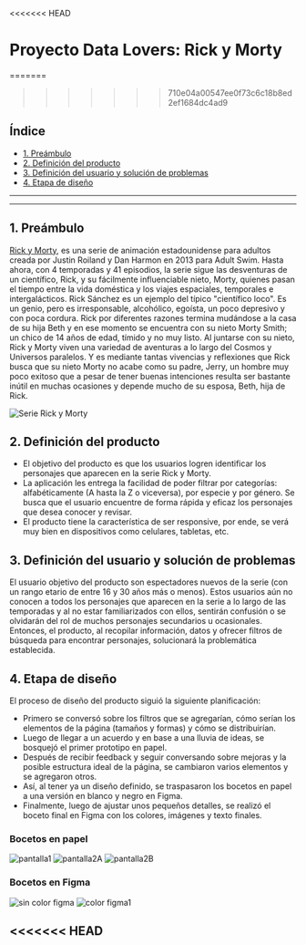 <<<<<<< HEAD
# Proyecto Data Lovers: Rick y Morty
=======
>>>>>>> 710e04a00547ee0f73c6c18b8ed2ef1684dc4ad9

## Índice

* [1. Preámbulo](#1-preámbulo)
* [2. Definición del producto](#2-definición-del-producto)
* [3. Definición del usuario y solución de problemas](#3-definición-del-producto-y-solución-de-problemas)
* [4. Etapa de diseño](#4-etapa-de-diseño)
----------------------------------------------------------------------------------------------------------------------------------

***

## 1. Preámbulo

[Rick y Morty](https://es.wikipedia.org/wiki/Rick-y-Morty), es una serie de animación estadounidense para adultos creada por Justin Roiland y Dan Harmon en 2013 para Adult Swim. Hasta ahora, con 4 temporadas y 41 episodios, la serie sigue las desventuras de un científico, Rick, y su fácilmente influenciable nieto, Morty, quienes pasan el tiempo entre la vida doméstica y los viajes espaciales, temporales e intergalácticos.
Rick Sánchez es un ejemplo del típico "científico loco". Es un genio, pero es irresponsable, alcohólico, egoísta, un poco depresivo y con poca cordura. Rick por diferentes razones termina mudándose a la casa de su hija Beth y en ese momento se encuentra con su nieto Morty Smith; un chico de 14 años de edad, tímido y no muy listo. Al juntarse con su nieto, Rick y Morty viven una variedad de aventuras a lo largo del Cosmos y Universos paralelos. Y es mediante tantas vivencias y reflexiones que Rick busca que su nieto Morty no acabe como su padre, Jerry, un hombre muy poco exitoso que a pesar de tener buenas intenciones resulta ser bastante inútil en muchas ocasiones y depende mucho de su esposa, Beth, hija de Rick.

![Serie Rick y Morty](/src/images/serie.jpg)

## 2. Definición del producto

* El objetivo del producto es que los usuarios logren identificar los personajes que aparecen en la serie Rick y Morty.
* La aplicación les entrega la facilidad de poder filtrar por categorías: alfabéticamente (A hasta la Z o viceversa), por especie y por género. Se busca que el usuario encuentre de forma rápida y eficaz los personajes que desea conocer y revisar.
* El producto tiene la característica de ser responsive, por ende, se verá muy bien en dispositivos como celulares, tabletas, etc.

## 3. Definición del usuario y solución de problemas

El usuario objetivo del producto son espectadores nuevos de la serie (con un rango etario de entre 16 y 30 años más o menos). Estos usuarios aún no conocen a todos los personajes que aparecen en la serie a lo largo de las temporadas y al no estar familiarizados con ellos, sentirán confusión o se olvidarán del rol de muchos personajes secundarios u ocasionales. Entonces, el producto, al recopilar información, datos y ofrecer filtros de búsqueda para encontrar personajes, solucionará la problemática establecida.

## 4. Etapa de diseño

El proceso de diseño del producto siguió la siguiente planificación:
* Primero se conversó sobre los filtros que se agregarían, cómo serían los elementos de la página (tamaños y formas) y cómo se distribuirían.
* Luego de llegar a un acuerdo y en base a una lluvia de ideas, se bosquejó el primer prototipo en papel.
* Después de recibir feedback y seguir conversando sobre mejoras y la posible estructura ideal de la página, se cambiaron varios elementos y se agregaron otros.
* Así, al tener ya un diseño definido, se traspasaron los bocetos en papel a una versión en blanco y negro en Figma.
* Finalmente, luego de ajustar unos pequeños detalles, se realizó el boceto final en Figma con los colores, imágenes y texto finales.

### Bocetos en papel
![pantalla1](/src/images/pantalla1.jpg)
![pantalla2A](/src/images/pantalla2A.jpg)
![pantalla2B](/src/images/pantalla2B.jpg)

### Bocetos en Figma
![sin color figma](/src/images/figmanocolor.jpg)
![color figma1](/src/images/figmacolor1.jpg)


<<<<<<< HEAD
----------------------------------------------------------------------------